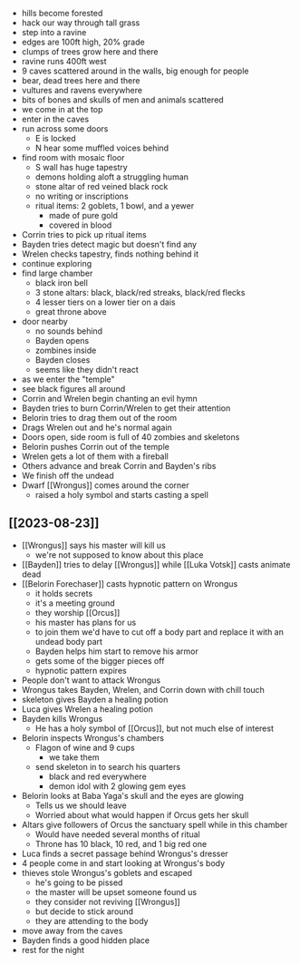 - hills become forested
- hack our way through tall grass
- step into a ravine
- edges are 100ft high, 20% grade
- clumps of trees grow here and there
- ravine runs 400ft west
- 9 caves scattered around in the walls, big enough for people
- bear, dead trees here and there
- vultures and ravens everywhere
- bits of bones and skulls of men and animals scattered
- we come in at the top
- enter in the caves
- run across some doors
	- E is locked
	- N hear some muffled voices behind
- find room with mosaic floor
	- S wall has huge tapestry
	- demons holding aloft a struggling human
	- stone altar of red veined black rock
	- no writing or inscriptions
	- ritual items: 2 goblets, 1 bowl, and a yewer
		- made of pure gold
		- covered in blood
- Corrin tries to pick up ritual items
- Bayden tries detect magic but doesn't find any
- Wrelen checks tapestry, finds nothing behind it
- continue exploring
- find large chamber
	- black iron bell
	- 3 stone altars: black, black/red streaks, black/red flecks
	- 4 lesser tiers on a lower tier on a dais
	- great throne above
- door nearby
	- no sounds behind
	- Bayden opens
	- zombines inside
	- Bayden closes
	- seems like they didn't react
- as we enter the "temple"
- see black figures all around
- Corrin and Wrelen begin chanting an evil hymn
- Bayden tries to burn Corrin/Wrelen to get their attention
- Belorin tries to drag them out of the room
- Drags Wrelen out and he's normal again
- Doors open, side room is full of 40 zombies and skeletons
- Belorin pushes Corrin out of the temple
- Wrelen gets a lot of them with a fireball
- Others advance and break Corrin and Bayden's ribs
- We finish off the undead
- Dwarf [[Wrongus]] comes around the corner
	- raised a holy symbol and starts casting a spell

## [[2023-08-23]]
- [[Wrongus]] says his master will kill us
	- we're not supposed to know about this place
- [[Bayden]] tries to delay [[Wrongus]] while [[Luka Votsk]] casts animate dead
- [[Belorin Forechaser]] casts hypnotic pattern on Wrongus
	- it holds secrets
	- it's a meeting ground
	- they worship [[Orcus]]
	- his master has plans for us
	- to join them we'd have to cut off a body part and replace it with an undead body part
	- Bayden helps him start to remove his armor
	- gets some of the bigger pieces off
	- hypnotic pattern expires
- People don't want to attack Wrongus
- Wrongus takes Bayden, Wrelen, and Corrin down with chill touch
- skeleton gives Bayden a healing potion
- Luca gives Wrelen a healing potion
- Bayden kills Wrongus
	- He has a holy symbol of [[Orcus]], but not much else of interest
- Belorin inspects Wrongus's chambers
	- Flagon of wine and 9 cups
		- we take them
	- send skeleton in to search his quarters
		- black and red everywhere
		- demon idol with 2 glowing gem eyes
- Belorin looks at Baba Yaga's skull and the eyes are glowing
	- Tells us we should leave
	- Worried about what would happen if Orcus gets her skull
- Altars give followers of Orcus the sanctuary spell while in this chamber
	- Would have needed several months of ritual
	- Throne has 10 black, 10 red, and 1 big red one
- Luca finds a secret passage behind Wrongus's dresser
- 4 people come in and start looking at Wrongus's body
- thieves stole Wrongus's goblets and escaped
	- he's going to be pissed
	- the master will be upset someone found us
	- they consider not reviving [[Wrongus]]
	- but decide to stick around
	- they are attending to the body
- move away from the caves
- Bayden finds a good hidden place
- rest for the night